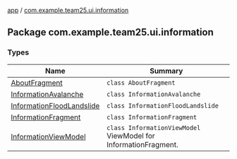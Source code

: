 [app](../index.md) / [com.example.team25.ui.information](./index.md)

## Package com.example.team25.ui.information

### Types

| Name | Summary |
|---|---|
| [AboutFragment](-about-fragment/index.md) | `class AboutFragment` |
| [InformationAvalanche](-information-avalanche/index.md) | `class InformationAvalanche` |
| [InformationFloodLandslide](-information-flood-landslide/index.md) | `class InformationFloodLandslide` |
| [InformationFragment](-information-fragment/index.md) | `class InformationFragment` |
| [InformationViewModel](-information-view-model/index.md) | `class InformationViewModel`<br>ViewModel for InformationFragment. |
